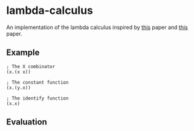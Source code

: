 # lambda-calculus

An implementation of the lambda calculus inspired by [this](http://www.cse.chalmers.se/research/group/logic/TypesSS05/Extra/geuvers.pdf) paper and
[this](https://ryanflannery.net/research/logic-notes/Barendregt-LambdaCalculus-Chap1-5.pdf) paper.

## Example

```
; The X combinator
(x.(x x))

; The constant function
(x.(y.x))

; The identify function
(x.x)
```

## Evaluation
